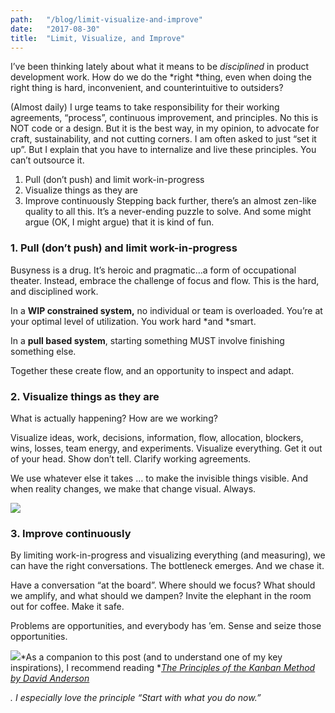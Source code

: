 ```yaml
---
path:	"/blog/limit-visualize-and-improve"
date:	"2017-08-30"
title:	"Limit, Visualize, and Improve"
---
```


I’ve been thinking lately about what it means to be *disciplined* in product development work. How do we do the *right *thing, even when doing the right thing is hard, inconvenient, and counterintuitive to outsiders?

(Almost daily) I urge teams to take responsibility for their working agreements, “process”, continuous improvement, and principles. No this is NOT code or a design. But it is the best way, in my opinion, to advocate for craft, sustainability, and not cutting corners. I am often asked to just “set it up”. But I explain that you have to internalize and live these principles. You can’t outsource it.

1. Pull (don’t push) and limit work-in-progress
2. Visualize things as they are
3. Improve continuously
Stepping back further, there’s an almost zen-like quality to all this. It’s a never-ending puzzle to solve. And some might argue (OK, I might argue) that it is kind of fun.

### 1. Pull (don’t push) and limit work-in-progress

Busyness is a drug. It’s heroic and pragmatic…a form of occupational theater. Instead, embrace the challenge of focus and flow. This is the hard, and disciplined work.

In a **WIP constrained system,** no individual or team is overloaded. You’re at your optimal level of utilization. You work hard *and *smart.

In a **pull based system**, starting something MUST involve finishing something else.

Together these create flow, and an opportunity to inspect and adapt.

### 2. Visualize things as they are

What is actually happening? How are we working?

Visualize ideas, work, decisions, information, flow, allocation, blockers, wins, losses, team energy, and experiments. Visualize everything. Get it out of your head. Show don’t tell. Clarify working agreements.

We use whatever else it takes … to make the invisible things visible. And when reality changes, we make that change visual. Always.

![](/images/1*A8N1I7p-SViOHf8s7d3fMQ.jpeg)

### 3. Improve continuously

By limiting work-in-progress and visualizing everything (and measuring), we can have the right conversations. The bottleneck emerges. And we chase it.

Have a conversation “at the board”. Where should we focus? What should we amplify, and what should we dampen? Invite the elephant in the room out for coffee. Make it safe.

Problems are opportunities, and everybody has ’em. Sense and seize those opportunities.

![](/images/1*hPa974HdbYT6NT3U66qV0A.jpeg)*As a companion to this post (and to understand one of my key inspirations), I recommend reading *[*The Principles of the Kanban Method by David Anderson*](http://www.djaa.com/principles-kanban-method-0)

*. I especially love the principle “Start with what you do now.”*


